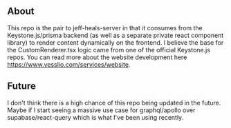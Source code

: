 ## About

This repo is the pair to jeff-heals-server in that it consumes from the Keystone.js/prisma backend (as well as a separate private react component library) to render content dynamically on the frontend. I believe the base for the CustomRenderer.tsx logic came from one of the official Keystone.js repos. You can read more about the website development here https://www.vesslio.com/services/website.

## Future

I don't think there is a high chance of this repo being updated in the future. Maybe if I start seeing a massive use case for graphql/apollo over supabase/react-query which is what I've been using recently.
